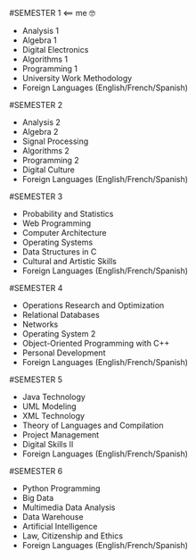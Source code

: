 
#SEMESTER 1  <== me 🤓
- Analysis 1
- Algebra 1
- Digital Electronics
- Algorithms 1
- Programming 1 
- University Work Methodology
- Foreign Languages (English/French/Spanish)

#SEMESTER 2
- Analysis 2
- Algebra 2
- Signal Processing
- Algorithms 2
- Programming 2
- Digital Culture
- Foreign Languages (English/French/Spanish)

#SEMESTER 3
- Probability and Statistics
- Web Programming
- Computer Architecture
- Operating Systems
- Data Structures in C
- Cultural and Artistic Skills
- Foreign Languages (English/French/Spanish)

#SEMESTER 4
- Operations Research and Optimization
- Relational Databases
- Networks
- Operating System 2
- Object-Oriented Programming with C++
- Personal Development
- Foreign Languages (English/French/Spanish)

#SEMESTER 5
- Java Technology
- UML Modeling
- XML Technology
- Theory of Languages and Compilation
- Project Management
- Digital Skills II
- Foreign Languages (English/French/Spanish)

#SEMESTER 6
- Python Programming
- Big Data
- Multimedia Data Analysis
- Data Warehouse
- Artificial Intelligence
- Law, Citizenship and Ethics
- Foreign Languages (English/French/Spanish)

